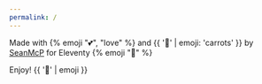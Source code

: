 ```yaml
---
permalink: /
---
```


Made with {% emoji "💕", "love" %} and {{ '🥕' | emoji: 'carrots' }} by [SeanMcP](https://seanmcp.com) for Eleventy {% emoji "🎈" %}

Enjoy! {{ '🙌' | emoji }}
